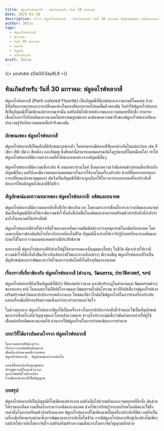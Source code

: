 ```yaml
---
title: ฟลูออไรต์หลากสี - หินเกิดสำหรับ วันที่ 30 มกราคม
date: 2025-01-30
description: สำรวจ ฟลูออไรต์หลากสี - หินเกิดสำหรับ วันที่ 30 มกราคม สัญลักษณ์ของ อดีตและอนาคต มาเรียนรู้ความหมายลึกซึ้งของหินพิเศษนี้
author: 365วัน
tags:
  - ฟลูออไรต์หลากสี
  - มกราคม
  - วันที่ 30 มกราคม
  - หินเกิด
  - อัญมณี
  - เครื่องประดับ
draft: false
---
```


{{< youtube zDaGG3ay8L8 >}}

## หินเกิดสำหรับ วันที่ 30 มกราคม: ฟลูออไรต์หลากสี

ฟลูออไรต์หลากสี (Parti-colored Fluorite) เป็นอัญมณีที่มีเสน่ห์และความงามที่โดดเด่น ด้วยสีสันที่หลากหลายและการเปลี่ยนแปลงในแสงที่ตกกระทบไปบนพื้นผิวของมัน จึงทำให้ฟลูออไรต์หลากสีเป็นอัญมณีที่ไม่เพียงแต่สวยงามเท่านั้น แต่ยังเต็มไปด้วยพลังงานและความหมายที่ลึกซึ้ง สามารถเชื่อมโยงเราไปกับอดีตและอนาคตได้อย่างสมบูรณ์แบบ มาค้นพบความน่าทึ่งของฟลูออไรต์หลากสีและทำความรู้จักกับความหมายที่แท้จริงของมัน

### ลักษณะของ ฟลูออไรต์หลากสี

ฟลูออไรต์หลากสีเป็นผลึกที่มีลักษณะเฉพาะตัว โดยสามารถมีหลายสีที่แตกต่างกันในแต่ละก้อน เช่น สีเขียว สีฟ้า สีม่วง สีเหลือง และสีชมพู ซึ่งสีเหล่านี้สามารถผสมผสานกันในรูปแบบที่ไม่เหมือนใคร ทำให้ฟลูออไรต์หลากสีมีความสวยงามที่ล้ำลึกและแตกต่างจากอัญมณีอื่นๆ

ฟลูออไรต์หลากสีมีความแข็งระดับ 4 บนมาตราส่วนโมห์ ซึ่งหมายความว่ามันค่อนข้างอ่อนเมื่อเทียบกับอัญมณีอื่นๆ แต่ก็ยังคงมีความทนทานพอสมควรในการใช้งานในเครื่องประดับ ด้วยสีที่หลากหลายและการเปลี่ยนแปลงตามมุมแสง มันจึงเป็นอัญมณีที่มักจะถูกเลือกใช้ในวงการออกแบบเครื่องประดับที่ต้องการให้ผลึกดูสดใสและมีชีวิตชีวา

### สัญลักษณ์และความหมายของ ฟลูออไรต์หลากสี: อดีตและอนาคต

ฟลูออไรต์หลากสีมีความหมายลึกซึ้งที่เกี่ยวข้องกับเวลา โดยเฉพาะการเชื่อมโยงระหว่างอดีตและอนาคต มันเป็นอัญมณีที่ช่วยให้เรามีความเข้าใจในสิ่งที่เกิดขึ้นในอดีตและสามารถเตรียมตัวสำหรับสิ่งที่กำลังจะมาถึงในอนาคตได้อย่างมีสติ

ฟลูออไรต์หลากสีช่วยให้เราเปิดใจและมองเห็นความสัมพันธ์ระหว่างเหตุการณ์ในอดีตกับอนาคต โดยเฉพาะเมื่อเราต้องตัดสินใจเกี่ยวกับทางเลือกในชีวิต อัญมณีนี้จะช่วยให้เรารับรู้ถึงบทเรียนจากอดีตและนำมาใช้ในการวางแผนอนาคตอย่างมีประสิทธิภาพ

นอกจากนี้ ฟลูออไรต์หลากสียังช่วยให้ผู้ใช้สามารถมองเห็นมุมมองใหม่ๆ ในชีวิต มันจะช่วยให้เรามีความเข้าใจที่ลึกซึ้งยิ่งขึ้นเกี่ยวกับเส้นทางชีวิตและทางเลือกต่างๆ ที่เราเผชิญ ฟลูออไรต์หลากสีจึงเป็นสัญลักษณ์ของการพัฒนาทางจิตใจและการเติบโตทั้งในปัจจุบันและอนาคต

### เรื่องราวที่เกี่ยวข้องกับ ฟลูออไรต์หลากสี (ตำนาน, วัฒนธรรม, ประวัติศาสตร์, ฯลฯ)

ฟลูออไรต์หลากสีถือเป็นอัญมณีที่มีประวัติศาสตร์ยาวนาน และมักปรากฏในตำนานและวัฒนธรรมต่างๆ ของหลายๆ ชาติ โดยเฉพาะในอียิปต์โบราณและวัฒนธรรมโรมันโบราณ ชาวอียิปต์เชื่อว่าฟลูออไรต์ช่วยเสริมสร้างพลังจิตและปกป้องจากพลังงานลบ ในขณะที่ชาวโรมันใช้ฟลูออไรต์ในการทำเครื่องประดับและเครื่องมือที่ช่วยเสริมความแข็งแกร่งทางร่างกายและจิตใจ

ในช่วงยุคกลาง ฟลูออไรต์หลากสีถูกใช้เป็นเครื่องรางในการปกป้องจากสิ่งชั่วร้ายและใช้เป็นสัญลักษณ์ของการเชื่อมโยงกับวิญญาณและโลกหลังความตาย ชาวยุโรปบางกลุ่มเชื่อว่ามันสามารถช่วยให้ผู้ใช้เชื่อมต่อกับอดีตและอนาคตได้ ผ่านการใช้ฟลูออไรต์ในการทำสมาธิและการทำนาย

### บทกวีที่ได้แรงบันดาลใจจาก ฟลูออไรต์หลากสี

```
ในความหลากสีที่ส่องสว่าง
เรื่องราวจากอดีตที่เคลื่อนผ่าน
เชื่อมโยงกับอนาคตที่เรารอคอย
ฟลูออไรต์หลากสี, สัญลักษณ์แห่งการเติบโต

แสงเปลี่ยนแปลงในทุกมุมมอง
ประตูสู่ความรู้ในทุกช่วงเวลา
ทุกการตัดสินใจที่เราเลือก
ล้วนมีแสงนำทางที่เป็นสัญญาณ
```

### บทสรุป

ฟลูออไรต์หลากสีเป็นอัญมณีที่ไม่เพียงแต่สวยงาม แต่ยังเต็มไปด้วยพลังและความหมายที่ลึกซึ้ง มันช่วยให้เรามองเห็นความเชื่อมโยงระหว่างอดีตและอนาคต ช่วยให้เราเรียนรู้จากบทเรียนในอดีตและใช้สิ่งเหล่านั้นในการเตรียมตัวสำหรับอนาคต ฟลูออไรต์หลากสีไม่เพียงแต่เป็นเครื่องประดับที่มีค่า แต่ยังเป็นเครื่องมือที่สามารถนำมาซึ่งการพัฒนาและการเติบโตในชีวิต การมีฟลูออไรต์หลากสีอยู่เคียงข้างไม่เพียงแต่ช่วยให้เราเติบโตทางจิตใจ แต่ยังเสริมสร้างความแข็งแกร่งในทางจิตวิญญาณอีกด้วย